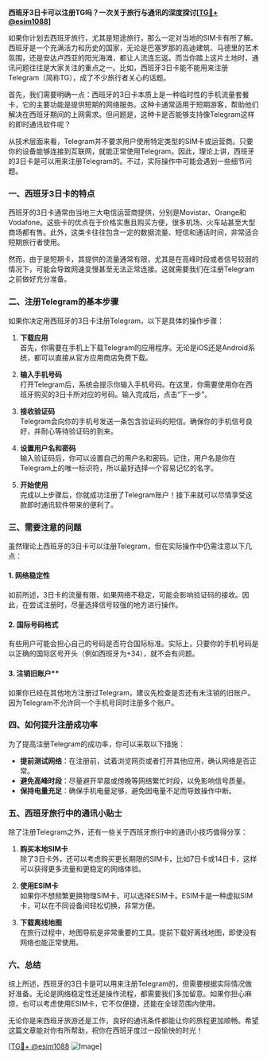 **西班牙3日卡可以注册TG吗？一次关于旅行与通讯的深度探讨[[TG💪+ @esim1088](https://t.me/s/esim1088)]**

如果你计划去西班牙旅行，尤其是短途旅行，那么一定对当地的SIM卡有所了解。西班牙是一个充满活力和历史的国家，无论是巴塞罗那的高迪建筑、马德里的艺术氛围，还是安达卢西亚的阳光海滩，都让人流连忘返。而当你踏上这片土地时，通讯问题往往是大家关注的重点之一。比如，西班牙3日卡能不能用来注册Telegram（简称TG），成了不少旅行者关心的话题。

首先，我们需要明确一点：西班牙的3日卡本质上是一种临时性的手机流量套餐卡，它的主要功能是提供短期的网络服务。这种卡通常适用于短期游客，帮助他们解决在西班牙期间的上网需求。但问题是，这种卡是否能够支持像Telegram这样的即时通讯软件呢？

从技术层面来看，Telegram并不要求用户使用特定类型的SIM卡或运营商。只要你的设备能够连接到互联网，就能正常使用Telegram。因此，理论上讲，西班牙的3日卡是可以用来注册Telegram的。不过，实际操作中可能会遇到一些细节问题。

### 一、西班牙3日卡的特点

西班牙的3日卡通常由当地三大电信运营商提供，分别是Movistar、Orange和Vodafone。这些卡的优点在于价格实惠且购买方便，很多机场、火车站甚至大型商场都有售。此外，这类卡往往包含一定的数据流量、短信和通话时间，非常适合短期旅行者使用。

然而，由于是短期卡，其提供的流量通常有限，尤其是在高峰时段或者信号较弱的情况下，可能会导致网速变慢甚至无法正常连接。这就需要我们在注册Telegram之前做好充分准备。

### 二、注册Telegram的基本步骤

如果你决定用西班牙的3日卡注册Telegram，以下是具体的操作步骤：

1. **下载应用**  
   首先，你需要在手机上下载Telegram的应用程序。无论是iOS还是Android系统，都可以直接从官方应用商店免费下载。

2. **输入手机号码**  
   打开Telegram后，系统会提示你输入手机号码。在这里，你需要使用你在西班牙购买的3日卡所对应的号码。输入完成后，点击“下一步”。

3. **接收验证码**  
   Telegram会向你的手机号发送一条包含验证码的短信。确保你的手机信号良好，并耐心等待验证码的到来。

4. **设置用户名和密码**  
   输入验证码后，你可以设置自己的用户名和密码。记住，用户名是你在Telegram上的唯一标识符，所以最好选择一个容易记忆的名字。

5. **开始使用**  
   完成以上步骤后，你就成功注册了Telegram账户！接下来就可以尽情享受这款即时通讯软件带来的便利了。

### 三、需要注意的问题

虽然理论上西班牙的3日卡可以注册Telegram，但在实际操作中仍需注意以下几点：

#### 1. 网络稳定性  
如前所述，3日卡的流量有限，如果网络不稳定，可能会影响验证码的接收。因此，在尝试注册时，尽量选择信号较强的地方进行操作。

#### 2. 国际号码格式  
有些用户可能会担心自己的号码是否符合国际标准。实际上，只要你的手机号码是以正确的国际区号开头（例如西班牙为+34），就不会有问题。

#### 3. 注销旧账户**  
如果你已经在其他地方注册过Telegram，建议先检查是否还有未注销的旧账户。因为Telegram不允许同一个手机号同时注册多个账户。

### 四、如何提升注册成功率

为了提高注册Telegram的成功率，你可以采取以下措施：

- **提前测试网络**：在注册前，试着浏览网页或者打开其他应用，确认网络是否正常。
- **避免高峰时段**：尽量避开早晨或傍晚等网络繁忙时段，以免影响信号质量。
- **保持电量充足**：确保手机电量足够，避免因电量不足而导致操作中断。

### 五、西班牙旅行中的通讯小贴士

除了注册Telegram之外，还有一些关于西班牙旅行中的通讯小技巧值得分享：

1. **购买本地SIM卡**  
   除了3日卡外，还可以考虑购买更长期限的SIM卡，比如7日卡或14日卡，这样可以获得更多流量和更稳定的网络体验。

2. **使用ESIM卡**  
   如果你不想频繁更换物理SIM卡，可以选择ESIM卡。ESIM卡是一种虚拟SIM卡，可以在不同设备间轻松切换，非常方便。

3. **下载离线地图**  
   在旅行过程中，地图导航是非常重要的工具。提前下载好离线地图，即使没有网络也能正常使用。

### 六、总结

综上所述，西班牙的3日卡是可以用来注册Telegram的，但需要根据实际情况做好准备。无论是网络稳定性还是操作流程，都需要我们多加留意。如果你担心麻烦，也可以考虑使用ESIM卡，它不仅便捷，还能在全球范围内使用。

无论你是来西班牙旅游还是工作，良好的通讯条件都能让你的旅程更加顺畅。希望这篇文章能对你有所帮助，祝你在西班牙度过一段愉快的时光！

[[TG💪+ @esim1088](https://t.me/s/esim1088) ![Image](https://i.postimg.cc/4NQfJmqS/Snipaste-2025-05-13-00-14-12.png)]